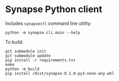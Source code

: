# Synapse Python client

Includes `synapsectl` command line utility:

    python -m synapse.cli.main --help

To build:

    git submodule init
    git submodule update
    pip install -r requirements.txt
    make
    python -m build
    pip install /dist/synapse-0.1.0-py3-none-any.whl 